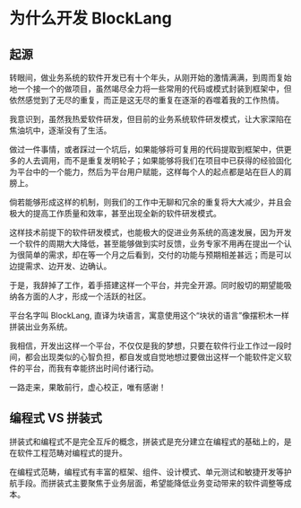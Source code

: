 # 为什么开发 BlockLang

## 起源

转眼间，做业务系统的软件开发已有十个年头，从刚开始的激情满满，到周而复始地一个接一个的做项目，虽然竭尽全力将一些常用的代码或模式封装到框架中，但依然感觉到了无尽的重复，而正是这无尽的重复在逐渐的吞噬着我的工作热情。

我意识到，虽然我热爱软件研发，但目前的业务系统软件研发模式，让大家深陷在焦油坑中，逐渐没有了生活。

做过一件事情，或者踩过一个坑后，如果能够将可复用的代码提取到框架中，供更多的人去调用，而不是重复发明轮子；如果能够将我们在项目中已获得的经验固化为平台中的一个能力，然后为平台用户赋能，这样每个人的起点都是站在巨人的肩膀上。

倘若能够形成这样的机制，则我们的工作中无聊和冗余的重复将大大减少，并且会极大的提高工作质量和效率，甚至出现全新的软件研发模式。

这样技术前提下的软件研发模式，也能极大的促进业务系统的高速发展，因为开发一个软件的周期大大降低，甚至能够做到实时反馈，业务专家不用再在提出一个认为很简单的需求，却在等一个月之后看到，交付的功能与预期相差甚远；而是可以边提需求、边开发、边确认。

于是，我辞掉了工作，着手搭建这样一个平台，并完全开源。同时殷切的期望能吸纳各方面的人才，形成一个活跃的社区。

平台名字叫 BlockLang, 直译为块语言，寓意使用这个“块状的语言”像摆积木一样拼装出业务系统。

我相信，开发出这样一个平台，不仅仅是我的梦想，只要在软件行业工作过一段时间，都会出现类似的心智负担，都自发或自觉地想过要做出这样一个能软件定义软件的平台，而我有幸能挤出时间付诸行动。

一路走来，果敢前行，虚心校正，唯有感谢！

## 编程式 VS 拼装式

拼装式和编程式不是完全互斥的概念，拼装式是充分建立在编程式的基础上的，是在软件工程范畴对编程式的提升。

在编程式范畴，编程式有丰富的框架、组件、设计模式、单元测试和敏捷开发等护航手段。而拼装式主要聚焦于业务层面，希望能降低业务变动带来的软件调整等成本。